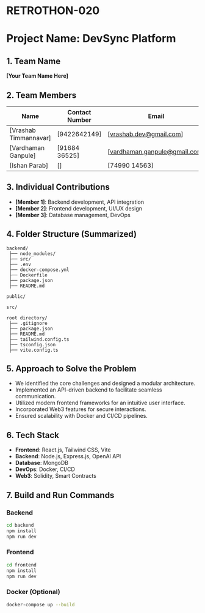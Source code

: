 # RETROTHON-020
# Project Name: DevSync Platform

## 1. Team Name
**[Your Team Name Here]**

## 2. Team Members
| Name | Contact Number | Email |
|------|---------------|-------|
| [Vrashab Timmannavar] | [9422642149] | [vrashab.dev@gmail.com] |
| [Vardhaman Ganpule] | [91684 36525] | [vardhaman.ganpule@gmail.com] |
| [Ishan Parab] | [] | [74990 14563] | [ishanparab@yahoo.com] |

## 3. Individual Contributions
- **[Member 1]**: Backend development, API integration
- **[Member 2]**: Frontend development, UI/UX design
- **[Member 3]**: Database management, DevOps

## 4. Folder Structure (Summarized)
```
backend/
 ├── node_modules/
 ├── src/
 ├── .env
 ├── docker-compose.yml
 ├── Dockerfile
 ├── package.json
 ├── README.md

public/

src/

root directory/
 ├── .gitignore
 ├── package.json
 ├── README.md
 ├── tailwind.config.ts
 ├── tsconfig.json
 ├── vite.config.ts
```

## 5. Approach to Solve the Problem
- We identified the core challenges and designed a modular architecture.
- Implemented an API-driven backend to facilitate seamless communication.
- Utilized modern frontend frameworks for an intuitive user interface.
- Incorporated Web3 features for secure interactions.
- Ensured scalability with Docker and CI/CD pipelines.

## 6. Tech Stack
- **Frontend**: React.js, Tailwind CSS, Vite
- **Backend**: Node.js, Express.js, OpenAI API
- **Database**: MongoDB
- **DevOps**: Docker, CI/CD
- **Web3**: Solidity, Smart Contracts

## 7. Build and Run Commands
### Backend
```sh
cd backend
npm install
npm run dev
```

### Frontend
```sh
cd frontend
npm install
npm run dev
```

### Docker (Optional)
```sh
docker-compose up --build
```

